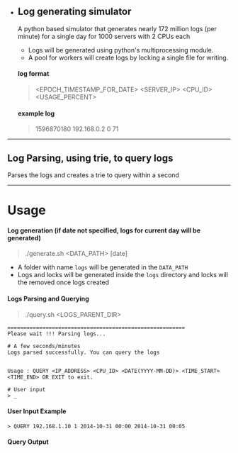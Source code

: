 
- ## Log generating simulator
    A python based simulator that generates nearly 172 million logs (per minute) for a single day for 1000 servers with 2 CPUs each

    - Logs will be generated using python's multiprocessing module.
    - A pool for workers will create logs by locking a single file for writing.

    #### log format
    > <EPOCH_TIMESTAMP_FOR_DATE> <SERVER_IP> <CPU_ID> <USAGE_PERCENT>
    #### example log
    > 1596870180 192.168.0.2 0 71

---
## Log Parsing, using trie, to query logs
Parses the logs and creates a trie to query within a second

---

# Usage

#### Log generation (if date not specified, logs for current day will be generated)
> ./generate.sh <DATA_PATH> [date]
- A folder with name `logs` will be generated in the `DATA_PATH`
- Logs and locks will be generated inside the `logs` directory and locks will the removed once logs created

#### Logs Parsing and Querying
> ./query.sh <LOGS_PARENT_DIR>
```
========================================================
Please wait !!! Parsing logs...

# A few seconds/minutes
Logs parsed successfully. You can query the logs


Usage : QUERY <IP_ADDRESS> <CPU_ID> <DATE(YYYY-MM-DD)> <TIME_START> <TIME_END> OR EXIT to exit.

# User input
> _
```
#### User Input Example
```
> QUERY 192.168.1.10 1 2014-10-31 00:00 2014-10-31 00:05
```
#### Query Output
```

```